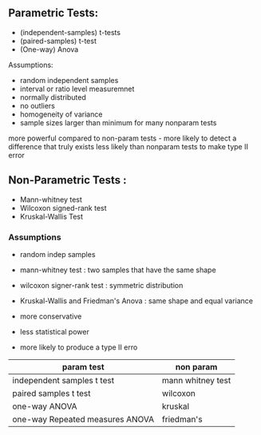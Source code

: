 
## Parametric Tests:

* (independent-samples) t-tests
* (paired-samples) t-test
* (One-way) Anova

Assumptions:
- random independent samples
- interval or ratio level measuremnet 
- normally distributed
- no outliers
- homogeneity of variance
- sample sizes larger than minimum for many nonparam tests

more powerful compared to non-param tests - more likely to detect a difference that truly exists
less likely than nonparam tests to make type II error


## Non-Parametric Tests : 

* Mann-whitney test
* Wilcoxon signed-rank test
* Kruskal-Wallis Test

### Assumptions
- random indep samples
- mann-whitney test : two samples that have the same shape
- wilcoxon signer-rank test : symmetric distribution
- Kruskal-Wallis and Friedman's Anova : same shape and equal variance 

- more conservative
- less statistical power 
- more likely to produce a type II erro

|param test| non param|
|---|---|
|independent samples t test|mann whitney test|
|paired samples t test|wilcoxon |
|one-way ANOVA|kruskal|
|one-way Repeated measures ANOVA|friedman's|
